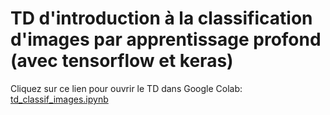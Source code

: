# TD d'introduction à la classification d'images par apprentissage profond (avec tensorflow et keras)

Cliquez sur ce lien pour ouvrir le TD dans Google Colab: [td_classif_images.ipynb](https://colab.research.google.com/github/perrin-isir/td_intro_classif_images/blob/main/td_classif_images.ipynb)

